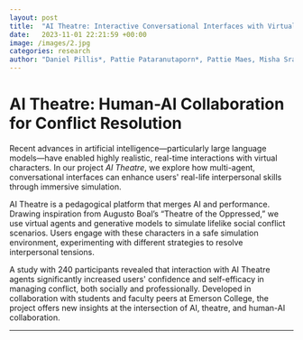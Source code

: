 ```yaml
---
layout: post
title:  "AI Theatre: Interactive Conversational Interfaces with Virtual Agents Can Increase Confidence and Self-Efficacy in Devising Solutions for Interpersonal Conflict Scenarios"
date:   2023-11-01 22:21:59 +00:00
image: /images/2.jpg
categories: research
author: "Daniel Pillis*, Pattie Pataranutaporn*, Pattie Maes, Misha Sra (2024)"
---
```


# AI Theatre: Human-AI Collaboration for Conflict Resolution

Recent advances in artificial intelligence—particularly large language models—have enabled highly realistic, real-time interactions with virtual characters. In our project *AI Theatre*, we explore how multi-agent, conversational interfaces can enhance users' real-life interpersonal skills through immersive simulation. 

AI Theatre is a pedagogical platform that merges AI and performance. Drawing inspiration from Augusto Boal’s “Theatre of the Oppressed,” we use virtual agents and generative models to simulate lifelike social conflict scenarios. Users engage with these characters in a safe simulation environment, experimenting with different strategies to resolve interpersonal tensions.

A study with 240 participants revealed that interaction with AI Theatre agents significantly increased users' confidence and self-efficacy in managing conflict, both socially and professionally. Developed in collaboration with students and faculty peers at Emerson College, the project offers new insights at the intersection of AI, theatre, and human-AI collaboration.

---
